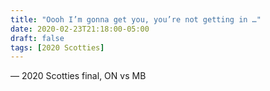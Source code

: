 ```yaml
---
title: "Oooh I’m gonna get you, you’re not getting in …"
date: 2020-02-23T21:18:00-05:00
draft: false
tags: [2020 Scotties]
---
```

— 2020 Scotties final, ON vs MB
<!--more--> 

